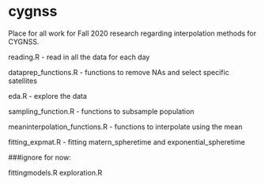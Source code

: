 # cygnss

Place for all work for Fall 2020 research regarding interpolation methods for CYGNSS.

reading.R - read in all the data for each day

dataprep_functions.R - functions to remove NAs and select specific satellites

eda.R - explore the data

sampling_function.R - functions to subsample population

meaninterpolation_functions.R - functions to interpolate using the mean

fitting_expmat.R - fitting matern_spheretime and exponential_spheretime


###ignore for now:

fittingmodels.R
exploration.R
